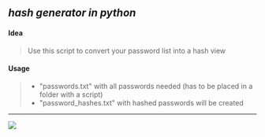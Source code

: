 ## _hash generator in python_

#### Idea
> Use this script to convert your password list into a hash view

#### Usage
> - "passwords.txt" with all passwords needed (has to be placed in a folder with a script)
> - "password_hashes.txt" with hashed passwords will be created
<hr>
<img src="https://img.shields.io/static/v1?label=Enjoy&message=python&color=blue"/>
